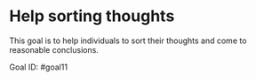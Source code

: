 # Help sorting thoughts

This goal is to help individuals to sort their thoughts and come to reasonable conclusions.

Goal ID: #goal11

